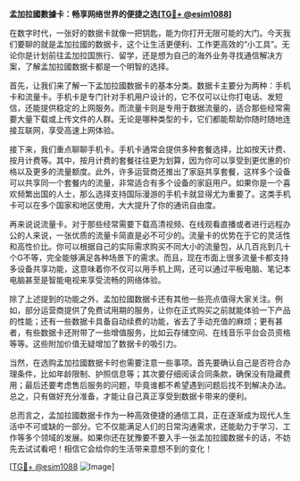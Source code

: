 **孟加拉國數據卡：畅享网络世界的便捷之选[[TG💪+ @esim1088](https://t.me/s/esim1088)]**

在数字时代，一张好的数据卡就像一把钥匙，能为你打开无限可能的大门。今天我们要聊的就是孟加拉國的数据卡，这个让生活更便利、工作更高效的“小工具”。无论你是计划前往孟加拉国旅行、留学，还是想为自己的海外业务寻找通信解决方案，了解孟加拉國数据卡都是一个明智的选择。

首先，让我们来了解一下孟加拉國数据卡的基本分类。数据卡主要分为两种：手机卡和流量卡。手机卡是专门针对手机用户设计的，它不仅可以让你打电话、发短信，还能提供稳定的上网服务。而流量卡则是专用于数据流量的，适合那些经常需要大量下载或上传文件的人群。无论是哪种类型的卡，它们都能帮助你随时随地连接互联网，享受高速上网体验。

接下来，我们重点聊聊手机卡。手机卡通常会提供多种套餐选择，比如按天计费、按月计费等。其中，按月计费的套餐往往更为划算，因为你可以享受到更优惠的价格以及更多的流量额度。此外，许多运营商还推出了家庭共享套餐，这样多个设备可以共享同一个套餐内的流量，非常适合有多个设备的家庭用户。如果你是一个喜欢频繁出国的人士，那么选择支持国际漫游的手机卡就显得尤为重要了。这类手机卡可以在多个国家和地区使用，大大提升了你的通讯自由度。

再来说说流量卡。对于那些经常需要下载高清视频、在线观看直播或者进行远程办公的人来说，一张优质的流量卡简直是必不可少的。流量卡的优势在于它的灵活性和高性价比。你可以根据自己的实际需求购买不同大小的流量包，从几百兆到几十个G不等，完全能够满足各种场景下的需求。而且，现在市面上很多流量卡都支持多设备共享功能，这意味着你不仅可以用手机上网，还可以通过平板电脑、笔记本电脑甚至是智能电视来享受流畅的网络体验。

除了上述提到的功能之外，孟加拉國数据卡还有其他一些亮点值得大家关注。例如，部分运营商提供了免费试用期的服务，让你在正式购买之前就能体验一下产品的性能；还有一些数据卡具备自动续费的功能，省去了手动充值的麻烦；更有甚者，有些数据卡还附带了一些增值服务，比如云存储空间、在线音乐平台会员资格等等。这些附加价值无疑增加了数据卡的吸引力。

当然，在选购孟加拉國数据卡时也需要注意一些事项。首先要确认自己是否符合办理条件，比如年龄限制、护照信息等；其次要仔细阅读合同条款，确保没有隐藏费用；最后还要考虑售后服务的问题，毕竟谁都不希望遇到问题后找不到解决办法。总之，只有做好充分准备，才能让自己真正享受到数据卡带来的便利。

总而言之，孟加拉國数据卡作为一种高效便捷的通信工具，正在逐渐成为现代人生活中不可或缺的一部分。它不仅能满足人们的日常沟通需求，还能助力于学习、工作等多个领域的发展。如果你还在犹豫要不要入手一张孟加拉國数据卡的话，不妨先去试试看吧！相信它会给你的生活带来意想不到的变化！

[[TG💪+ @esim1088](https://t.me/s/esim1088) ![Image](https://i.postimg.cc/4NQfJmqS/Snipaste-2025-05-13-00-14-12.png)]